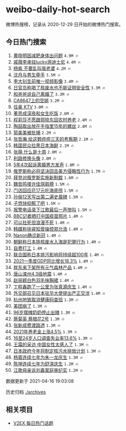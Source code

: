 # weibo-daily-hot-search

微博热搜榜，记录从 2020-12-29 日开始的微博热门搜索。

## 今日热门搜索

<!-- BEGIN -->

1. [黄晓明因减肥身体出问题](https://s.weibo.com/weibo?q=%23%E9%BB%84%E6%99%93%E6%98%8E%E5%9B%A0%E5%87%8F%E8%82%A5%E8%BA%AB%E4%BD%93%E5%87%BA%E9%97%AE%E9%A2%98%23&Refer=top) `4.9M 🔥`
1. [戚薇李承铉lucky游迪士尼](https://s.weibo.com/weibo?q=%E6%88%9A%E8%96%87%E6%9D%8E%E6%89%BF%E9%93%89lucky%E6%B8%B8%E8%BF%AA%E5%A3%AB%E5%B0%BC&Refer=top) `4.4M 🔥`
1. [杨紫 不要乱叫我老婆](https://s.weibo.com/weibo?q=%E6%9D%A8%E7%B4%AB%20%E4%B8%8D%E8%A6%81%E4%B9%B1%E5%8F%AB%E6%88%91%E8%80%81%E5%A9%86&Refer=top) `4.2M 🔥`
1. [沈月与男生牵手](https://s.weibo.com/weibo?q=%E6%B2%88%E6%9C%88%E4%B8%8E%E7%94%B7%E7%94%9F%E7%89%B5%E6%89%8B&Refer=top) `3.5M 🔥`
1. [李大钊生前唯一视频影像](https://s.weibo.com/weibo?q=%23%E6%9D%8E%E5%A4%A7%E9%92%8A%E7%94%9F%E5%89%8D%E5%94%AF%E4%B8%80%E8%A7%86%E9%A2%91%E5%BD%B1%E5%83%8F%23&Refer=top) `3.4M 🔥`
1. [日官员称喝了核废水也不能证明安全性](https://s.weibo.com/weibo?q=%E6%97%A5%E5%AE%98%E5%91%98%E7%A7%B0%E5%96%9D%E4%BA%86%E6%A0%B8%E5%BA%9F%E6%B0%B4%E4%B9%9F%E4%B8%8D%E8%83%BD%E8%AF%81%E6%98%8E%E5%AE%89%E5%85%A8%E6%80%A7&Refer=top) `3.3M 🔥`
1. [和爸爸说自己离婚了](https://s.weibo.com/weibo?q=%23%E5%92%8C%E7%88%B8%E7%88%B8%E8%AF%B4%E8%87%AA%E5%B7%B1%E7%A6%BB%E5%A9%9A%E4%BA%86%23&Refer=top) `3.3M 🔥`
1. [CA8647上的空姐](https://s.weibo.com/weibo?q=%23CA8647%E4%B8%8A%E7%9A%84%E7%A9%BA%E5%A7%90%23&Refer=top) `3.2M 🔥`
1. [任豪 KTV](https://s.weibo.com/weibo?q=%E4%BB%BB%E8%B1%AA%20KTV&Refer=top) `3.0M 🔥`
1. [董思成深夜和女生吃饭](https://s.weibo.com/weibo?q=%23%E8%91%A3%E6%80%9D%E6%88%90%E6%B7%B1%E5%A4%9C%E5%92%8C%E5%A5%B3%E7%94%9F%E5%90%83%E9%A5%AD%23&Refer=top) `2.6M 🔥`
1. [程莉莎不愿跟郭晓东回农村养老](https://s.weibo.com/weibo?q=%23%E7%A8%8B%E8%8E%89%E8%8E%8E%E4%B8%8D%E6%84%BF%E8%B7%9F%E9%83%AD%E6%99%93%E4%B8%9C%E5%9B%9E%E5%86%9C%E6%9D%91%E5%85%BB%E8%80%81%23&Refer=top) `2.4M 🔥`
1. [陶喆取出放在手指里15年的螺丝](https://s.weibo.com/weibo?q=%23%E9%99%B6%E5%96%86%E5%8F%96%E5%87%BA%E6%94%BE%E5%9C%A8%E6%89%8B%E6%8C%87%E9%87%8C15%E5%B9%B4%E7%9A%84%E8%9E%BA%E4%B8%9D%23&Refer=top) `2.4M 🔥`
1. [郭美美被批捕](https://s.weibo.com/weibo?q=%E9%83%AD%E7%BE%8E%E7%BE%8E%E8%A2%AB%E6%89%B9%E6%8D%95&Refer=top) `2.2M 🔥`
1. [张哲瀚 给这颗痘痘三天的考察期](https://s.weibo.com/weibo?q=%E5%BC%A0%E5%93%B2%E7%80%9A%20%E7%BB%99%E8%BF%99%E9%A2%97%E7%97%98%E7%97%98%E4%B8%89%E5%A4%A9%E7%9A%84%E8%80%83%E5%AF%9F%E6%9C%9F&Refer=top) `2.1M 🔥`
1. [韩国民众拉黑日本海鲜](https://s.weibo.com/weibo?q=%E9%9F%A9%E5%9B%BD%E6%B0%91%E4%BC%97%E6%8B%89%E9%BB%91%E6%97%A5%E6%9C%AC%E6%B5%B7%E9%B2%9C&Refer=top) `2.1M 🔥`
1. [张萌 什么是十周](https://s.weibo.com/weibo?q=%E5%BC%A0%E8%90%8C%20%E4%BB%80%E4%B9%88%E6%98%AF%E5%8D%81%E5%91%A8&Refer=top) `2.0M 🔥`
1. [利路修换头像](https://s.weibo.com/weibo?q=%23%E5%88%A9%E8%B7%AF%E4%BF%AE%E6%8D%A2%E5%A4%B4%E5%83%8F%23&Refer=top) `2.0M 🔥`
1. [5年4次起诉离婚男方发声](https://s.weibo.com/weibo?q=%235%E5%B9%B44%E6%AC%A1%E8%B5%B7%E8%AF%89%E7%A6%BB%E5%A9%9A%E7%94%B7%E6%96%B9%E5%8F%91%E5%A3%B0%23&Refer=top) `1.8M 🔥`
1. [俄罗斯称必将坚决回击美方侵略性行为](https://s.weibo.com/weibo?q=%E4%BF%84%E7%BD%97%E6%96%AF%E7%A7%B0%E5%BF%85%E5%B0%86%E5%9D%9A%E5%86%B3%E5%9B%9E%E5%87%BB%E7%BE%8E%E6%96%B9%E4%BE%B5%E7%95%A5%E6%80%A7%E8%A1%8C%E4%B8%BA&Refer=top) `1.7M 🔥`
1. [拜登对俄罗斯实施新制裁](https://s.weibo.com/weibo?q=%23%E6%8B%9C%E7%99%BB%E5%AF%B9%E4%BF%84%E7%BD%97%E6%96%AF%E5%AE%9E%E6%96%BD%E6%96%B0%E5%88%B6%E8%A3%81%23&Refer=top) `1.6M 🔥`
1. [魏哲鸣搂许佳琪肩膀](https://s.weibo.com/weibo?q=%23%E9%AD%8F%E5%93%B2%E9%B8%A3%E6%90%82%E8%AE%B8%E4%BD%B3%E7%90%AA%E8%82%A9%E8%86%80%23&Refer=top) `1.5M 🔥`
1. [门店回应花17元吃海底捞](https://s.weibo.com/weibo?q=%E9%97%A8%E5%BA%97%E5%9B%9E%E5%BA%94%E8%8A%B117%E5%85%83%E5%90%83%E6%B5%B7%E5%BA%95%E6%8D%9E&Refer=top) `1.5M 🔥`
1. [孙俪12天写出第二遍史晨碑](https://s.weibo.com/weibo?q=%23%E5%AD%99%E4%BF%AA12%E5%A4%A9%E5%86%99%E5%87%BA%E7%AC%AC%E4%BA%8C%E9%81%8D%E5%8F%B2%E6%99%A8%E7%A2%91%23&Refer=top) `1.5M 🔥`
1. [子悠快抑郁了吧](https://s.weibo.com/weibo?q=%E5%AD%90%E6%82%A0%E5%BF%AB%E6%8A%91%E9%83%81%E4%BA%86%E5%90%A7&Refer=top) `1.5M 🔥`
1. [报警电话录下江歌最后一声惨叫](https://s.weibo.com/weibo?q=%23%E6%8A%A5%E8%AD%A6%E7%94%B5%E8%AF%9D%E5%BD%95%E4%B8%8B%E6%B1%9F%E6%AD%8C%E6%9C%80%E5%90%8E%E4%B8%80%E5%A3%B0%E6%83%A8%E5%8F%AB%23&Refer=top) `1.5M 🔥`
1. [BBC记者晒打中国疫苗照片](https://s.weibo.com/weibo?q=BBC%E8%AE%B0%E8%80%85%E6%99%92%E6%89%93%E4%B8%AD%E5%9B%BD%E7%96%AB%E8%8B%97%E7%85%A7%E7%89%87&Refer=top) `1.4M 🔥`
1. [可以社死但浪漫不死](https://s.weibo.com/weibo?q=%23%E5%8F%AF%E4%BB%A5%E7%A4%BE%E6%AD%BB%E4%BD%86%E6%B5%AA%E6%BC%AB%E4%B8%8D%E6%AD%BB%23&Refer=top) `1.4M 🔥`
1. [韩媒称徐睿知曾操控郑允浩](https://s.weibo.com/weibo?q=%23%E9%9F%A9%E5%AA%92%E7%A7%B0%E5%BE%90%E7%9D%BF%E7%9F%A5%E6%9B%BE%E6%93%8D%E6%8E%A7%E9%83%91%E5%85%81%E6%B5%A9%23&Refer=top) `1.4M 🔥`
1. [Nanon确诊新冠](https://s.weibo.com/weibo?q=%23Nanon%E7%A1%AE%E8%AF%8A%E6%96%B0%E5%86%A0%23&Refer=top) `1.4M 🔥`
1. [朝鲜称日本排核废水入海是犯罪行为](https://s.weibo.com/weibo?q=%23%E6%9C%9D%E9%B2%9C%E7%A7%B0%E6%97%A5%E6%9C%AC%E6%8E%92%E6%A0%B8%E5%BA%9F%E6%B0%B4%E5%85%A5%E6%B5%B7%E6%98%AF%E7%8A%AF%E7%BD%AA%E8%A1%8C%E4%B8%BA%23&Refer=top) `1.4M 🔥`
1. [自费打工](https://s.weibo.com/weibo?q=%23%E8%87%AA%E8%B4%B9%E6%89%93%E5%B7%A5%23&Refer=top) `1.4M 🔥`
1. [联合国称日本排污影响将持续超100年](https://s.weibo.com/weibo?q=%23%E8%81%94%E5%90%88%E5%9B%BD%E7%A7%B0%E6%97%A5%E6%9C%AC%E6%8E%92%E6%B1%A1%E5%BD%B1%E5%93%8D%E5%B0%86%E6%8C%81%E7%BB%AD%E8%B6%85100%E5%B9%B4%23&Refer=top) `1.4M 🔥`
1. [2021一季度GDP同比增长18.3%](https://s.weibo.com/weibo?q=2021%E4%B8%80%E5%AD%A3%E5%BA%A6GDP%E5%90%8C%E6%AF%94%E5%A2%9E%E9%95%BF18.3%25&Refer=top) `1.4M 🔥`
1. [胖东来下架所有元气森林产品](https://s.weibo.com/weibo?q=%23%E8%83%96%E4%B8%9C%E6%9D%A5%E4%B8%8B%E6%9E%B6%E6%89%80%E6%9C%89%E5%85%83%E6%B0%94%E6%A3%AE%E6%9E%97%E4%BA%A7%E5%93%81%23&Refer=top) `1.4M 🔥`
1. [唐山滦州4.3级地震](https://s.weibo.com/weibo?q=%E5%94%90%E5%B1%B1%E6%BB%A6%E5%B7%9E4.3%E7%BA%A7%E5%9C%B0%E9%9C%87&Refer=top) `1.4M 🔥`
1. [赵丽颖白色羽毛抹胸裙](https://s.weibo.com/weibo?q=%23%E8%B5%B5%E4%B8%BD%E9%A2%96%E7%99%BD%E8%89%B2%E7%BE%BD%E6%AF%9B%E6%8A%B9%E8%83%B8%E8%A3%99%23&Refer=top) `1.4M 🔥`
1. [丁程鑫跑了一公里为张真源庆生](https://s.weibo.com/weibo?q=%23%E4%B8%81%E7%A8%8B%E9%91%AB%E8%B7%91%E4%BA%86%E4%B8%80%E5%85%AC%E9%87%8C%E4%B8%BA%E5%BC%A0%E7%9C%9F%E6%BA%90%E5%BA%86%E7%94%9F%23&Refer=top) `1.4M 🔥`
1. [外交部召见日本驻华大使提出严正交涉](https://s.weibo.com/weibo?q=%23%E5%A4%96%E4%BA%A4%E9%83%A8%E5%8F%AC%E8%A7%81%E6%97%A5%E6%9C%AC%E9%A9%BB%E5%8D%8E%E5%A4%A7%E4%BD%BF%E6%8F%90%E5%87%BA%E4%B8%A5%E6%AD%A3%E4%BA%A4%E6%B6%89%23&Refer=top) `1.4M 🔥`
1. [杭州地铁取消健康码查验](https://s.weibo.com/weibo?q=%23%E6%9D%AD%E5%B7%9E%E5%9C%B0%E9%93%81%E5%8F%96%E6%B6%88%E5%81%A5%E5%BA%B7%E7%A0%81%E6%9F%A5%E9%AA%8C%23&Refer=top) `1.3M 🔥`
1. [美团崩了](https://s.weibo.com/weibo?q=%E7%BE%8E%E5%9B%A2%E5%B4%A9%E4%BA%86&Refer=top) `1.3M 🔥`
1. [96岁摆摊奶奶停止出摊](https://s.weibo.com/weibo?q=%2396%E5%B2%81%E6%91%86%E6%91%8A%E5%A5%B6%E5%A5%B6%E5%81%9C%E6%AD%A2%E5%87%BA%E6%91%8A%23&Refer=top) `1.3M 🔥`
1. [蔡菊英 蔡根花2号](https://s.weibo.com/weibo?q=%E8%94%A1%E8%8F%8A%E8%8B%B1%20%E8%94%A1%E6%A0%B9%E8%8A%B12%E5%8F%B7&Refer=top) `1.3M 🔥`
1. [张新成费渡路透](https://s.weibo.com/weibo?q=%23%E5%BC%A0%E6%96%B0%E6%88%90%E8%B4%B9%E6%B8%A1%E8%B7%AF%E9%80%8F%23&Refer=top) `1.3M 🔥`
1. [2021年养老金上涨4.5%](https://s.weibo.com/weibo?q=2021%E5%B9%B4%E5%85%BB%E8%80%81%E9%87%91%E4%B8%8A%E6%B6%A84.5%25&Refer=top) `1.3M 🔥`
1. [16至24岁人口调查失业率13.6%](https://s.weibo.com/weibo?q=16%E8%87%B324%E5%B2%81%E4%BA%BA%E5%8F%A3%E8%B0%83%E6%9F%A5%E5%A4%B1%E4%B8%9A%E7%8E%8713.6%25&Refer=top) `1.3M 🔥`
1. [王霜的采访 中国女性太感人了](https://s.weibo.com/weibo?q=%E7%8E%8B%E9%9C%9C%E7%9A%84%E9%87%87%E8%AE%BF%20%E4%B8%AD%E5%9B%BD%E5%A5%B3%E6%80%A7%E5%A4%AA%E6%84%9F%E4%BA%BA%E4%BA%86&Refer=top) `1.3M 🔥`
1. [日本政府今年将制定核污水排放计划](https://s.weibo.com/weibo?q=%23%E6%97%A5%E6%9C%AC%E6%94%BF%E5%BA%9C%E4%BB%8A%E5%B9%B4%E5%B0%86%E5%88%B6%E5%AE%9A%E6%A0%B8%E6%B1%A1%E6%B0%B4%E6%8E%92%E6%94%BE%E8%AE%A1%E5%88%92%23&Refer=top) `1.3M 🔥`
1. [杨蓉连续七年为朱一龙庆生](https://s.weibo.com/weibo?q=%23%E6%9D%A8%E8%93%89%E8%BF%9E%E7%BB%AD%E4%B8%83%E5%B9%B4%E4%B8%BA%E6%9C%B1%E4%B8%80%E9%BE%99%E5%BA%86%E7%94%9F%23&Refer=top) `1.3M 🔥`
1. [陈坤连续七年为舒淇庆生](https://s.weibo.com/weibo?q=%23%E9%99%88%E5%9D%A4%E8%BF%9E%E7%BB%AD%E4%B8%83%E5%B9%B4%E4%B8%BA%E8%88%92%E6%B7%87%E5%BA%86%E7%94%9F%23&Refer=top) `1.2M 🔥`
1. [江歌母亲诉刘鑫案庭审纪实](https://s.weibo.com/weibo?q=%E6%B1%9F%E6%AD%8C%E6%AF%8D%E4%BA%B2%E8%AF%89%E5%88%98%E9%91%AB%E6%A1%88%E5%BA%AD%E5%AE%A1%E7%BA%AA%E5%AE%9E&Refer=top) `1.2M 🔥`

数据更新于 2021-04-16 19:03:08

<!-- END -->

历史归档 [./archives](./archives)

## 相关项目

- [V2EX 每日热门话题](https://github.com/boojack/v2ex-daily-hot-topic)
